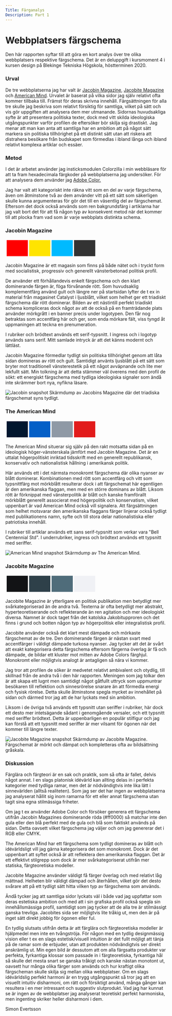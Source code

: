 ```yaml
---
Title: Färganalys
Description: Part 1
---
```


Webbplatsers färgschema
=======================

Den här rapporten syftar till att göra en kort analys över tre olika webbplatsers respektive färgschema. Det är en deluppgift i kursmoment 4 i kursen design på Blekinge Tekniska Högskola, höstterminen 2020.

### Urval

De tre webbplatserna jag har valt är <a href="https://jacobinmag.com/">Jacobin Magazine</a>, <a href="https://jacobitemag.com/">Jacobite Magazine</a> och <a href="https://americanmind.org/">American Mind</a>. Urvalet är baserat på vilka sidor jag själv relativt ofta kommer tillbaka till. Främst för deras skrivna innehåll. Färgsättningen för alla tre skulle jag beskriva som relativt försiktig för samtliga, vilket på sätt och vis gör uppgiften att analysera dem mer utmanande. Sidornas huvudsakliga syfte är att presentera politiska texter, dock med vitt skilda ideologiska utgångspunkter varför profilen de eftersöker bör skilja sig drastiskt. Jag menar att man kan anta att samtliga har en ambition att på något sätt markera sin politiska tillhörighet på ett distinkt sätt utan att riskera att distrahera besökare från budskapet som förmedlas i ibland långa och ibland relativt komplexa artiklar och essäer.

### Metod

I det är arbetet använder jag insticksmodulen Colorzilla i min webbläsare för att ta fram hexadecimala färgkoder på webbplatserna jag undersöker. För att analysera dem använder jag <a href="https://color.adobe.com/create/color-wheel">Adobe Color.</a>

Jag har valt att kategoriskt inte räkna vitt som en del av varje färgschema, även om åtminstone två av dem använder vitt på ett sätt som säkerligen skulle kunna argumenteras för gör det till en väsentlig del av färgschemat. Eftersom det dock också används som ren bakgrundsfärg i artiklarna har jag valt bort det för att få någon typ av konsekvent metod när det kommer till att plocka fram vad som är varje webbplats distinkta schema.

### Jacobin Magazine

<table style="border-spacing: 4px; border-collapse: separate">
<tr>
<td style="height: 50px; width: 50px; background-color: #FF0000">
<td style="height: 50px; width: 50px; background-color: #FFE400">
<td style="height: 50px; width: 50px; background-color: #00BAFF">
<td style="height: 50px; width: 50px; background-color: #333333">
</tr>
</table>

Jacobin Magazine är ett magasin som finns på både nätet och i tryckt form med socialistisk, progressiv och generellt vänsterbetonad politisk profil.

De använder ett förhållandevis enkelt färgschema och den klart dominerande färgen är, föga förvånande rött. Som huvudsaklig komplementfärg använd gult och längre ner på startsidan lyfter de t ex in material från magasinet Catalyst i ljusblått, vilket som helhet ger ett triadiskt färgschema där rött dominerar. Bilden av ett nästintill perfekt triadiskt schema kompliceras dock något av att de också på en framträdande plats använder mörkgrått i en banner precis under logotypen. Den får nog betraktas som accentfärg här och ger, som enda mörkare fält, viss tyngd åt uppmaningen att teckna en prenumeration.

I rubriker och brödtext används ett serif-typsnitt. I ingress och i logotyp används sans serif. Mitt samlade intryck är att det känns modernt och lättläst.

Jacobin Magazine förmedlar tydligt sin politiska tillhörighet genom att låta sidan domineras av rött och gult. Samtidigt använts ljusblått på ett sätt som bryter mot traditionell vänsterestetik på ett något avväpnande och lite mer lekfullt sätt. Min tolkning är att detta stämmer väl överens med den profil de sökt: ett energiskt färgschema med tydliga ideologiska signaler som ändå inte skrämmer bort nya, nyfikna läsare.

![Jacobin snapshot](../assets/img/jacobin.png)
Skärmdump av Jacobins Magazine där det triadiska färgschemat syns tydligt.

### The American Mind

<table style="border-spacing: 4px; border-collapse: separate">
<tr>
<td style="height: 50px; width: 50px; background-color: #01162E">
<td style="height: 50px; width: 50px; background-color: #045FC7">
<td style="height: 50px; width: 50px; background-color: #8F99A5">
<td style="height: 50px; width: 50px; background-color: #E21B1B">
</tr>
</table>

The American Mind situerar sig själv på den rakt motsatta sidan på en ideologisk höger-vänsterskala jämfört med Jacobin Magazine. Det är en uttalat högerpolitiskt inriktad tidsskrift med en generellt republikansk, konservativ och nationalistisk hållning i amerikansk politik.

Här används ett i det närmsta monokromt färgschema där olika nyanser av blått dominerar. Kombinationen med rött som accentfärg och vitt som typsnittfärg mot mörkblått resulterar dock i att färgschemat här egentligen är den amerikanska flaggan, men med en större dominans av blått. Liksom rött är förknippat med vänsterpolitik är blått och kanske framförallt mörkblått generellt associerat med högerpolitik och konservatism, vilket uppenbart är vad American Mind också vill signalera. Att färgsättningen som helhet motsvarar den amerikanska flaggans färger linjerar också tydligt med publikationens namn, syfte och till stora delar nationalistiska eller patriotiska innehåll.

I rubriker till artiklar används ett sans serif-typsnitt som verkar vara "Bell Centennial Std". I underrubriker, ingress och brödtext används ett typsnitt med seriffer.

![American Mind snapshot](../assets/img/americanmind.png)
Skärmdump av The American Mind.

### Jacobite Magazine

<table style="border-spacing: 4px; border-collapse: separate">
<tr>
<td style="height: 50px; width: 50px; background-color: #121315">
<td style="height: 50px; width: 50px; background-color: #2E4049">
<td style="height: 50px; width: 50px; background-color: #4F6C7A">
<td style="height: 50px; width: 50px; background-color: #F0F1F5">
</tr>
</table>

Jacobite Magazine är ytterligare en politisk publikation men betydligt mer svårkategoriserad än de andra två. Texterna är ofta betydligt mer abstrakt, hyperteoretiserande och reflekterande än ren agitation och mer ideologiskt diversa. Namnet är dock taget från det katolska Jakobitupproren och det finns i grund och botten någon typ av högerpolitisk eller integralistisk profil. 

Jacobite använder också det klart mest dämpade och mörkaste färgschemat av de tre. Den dominerande färgen är nästan svart med accentfärger i väldigt dämpade turkosa nyanser. Jag tycker att det är svårt att exakt kategorisera detta färgschema eftersom färgerna överlag är få och dämpade, de bildar ett kluster mot mitten av Adobe Colors färghjul. Monokromt eller möjligtvis analogt är antagligen så nära vi kommer.

Jag tror att profilen de söker är medvetet relativt ambivalent och otydlig, till skillnad från de andra två i den här rapporten. Meningen som jag tolkar den är att skapa ett lugnt men samtidigt något gåtfullt uttryck som uppmuntrar besökaren till reflektion och sinnesrörelse snarare än att förmedla energi och fysisk rörelse. Detta skulle åtminstone spegla mycket av innehållet på sidan och därmed tror jag att de har lyckats med sin ambition.

Liksom i de övriga två används ett typsnitt utan seriffer i rubriker, här dock ett desto mer intetsägande sådant i genomgående versaler, och ett typsnitt med seriffer brödtext. Detta är uppenbarligen en populär stilfigur och jag kan förstå att ett typsnitt med seriffer är mer vilsamt för ögonen när det kommer till längre texter. 

![Jacobite Magazine snapshot](../assets/img/jacobite.png)
Skärmdump av Jacobite Magazine. Färgschemat är mörkt och dämpat och kompletteras ofta av bildsättning gråskala.

### Diskussion

Färglära och färgteori är en sak och praktik, som så ofta är fallet, delvis något annat. I en slags platonisk idévärld kan allting delas in i perfekta kategorier med tydliga ramar, men det är nödvändigtvis inte lika lätt i sinnevärlden (alltså realiteten). Som jag ser det har ingen av webbplatserna jag analyserat hållit sig inom ramarna för ett eller annat färgschema utan tagit sina egna stilmässiga friheter. 

Om jag t ex använder Adobe Color och försöker generera ett färgschema utifrån Jacobin Magazines dominerande röda (#ff0000) så matchar inte den gula eller den blå perfekt med de gula och blå som faktiskt används på sidan. Detta oavsett vilket färgschema jag väljer och om jag genererar det i RGB eller CMYK. 

The American Mind har ett färgschema som tydligt domineras av blått och idévärldsligt vill jag gärna kategorisera det som monokromt. Dock är det uppenbart att syftet också är att reflektera den amerikanska flaggan. Det är ett effektivt stilgrepp som dock är mer svårkategoriserat utifrån mer statiska, färgteoretiska modeller.

Jacobite Magazine använder väldigt få färger överlag och med relativt låg mättnad. Helheten blir väldigt dämpad och återhållen, vilket gör det desto svårare att på ett tydligt sätt hitta vilken typ av färgschema som används. 

Ändå tycker jag att samtliga sidor lyckats väl i både vad jag uppfattar som deras estetiska ambition och med att i sin grafiska profil också spegla sin innehållsmässiga profil, samtidigt som jag tycker att de alla tre är stilmässigt ganska trevliga. Jacobites sida ser möjligtvis lite tråkig ut, men den är på inget sätt direkt jobbig för ögonen eller ful. 

En tydlig slutsats utifrån detta är att färglära och färgteoretiska modeller är hjälpmedel men inte en tvångströja. För någon med en tydlig designmässig vision eller t ex en slags estetisk/visuell intuition är det fullt möjligt att tänja på de ramar som de erbjuder, utan att produkten nödvändigtvis ser direkt anskrämlig ut. Min egen bild är dessutom att om alla färgsatta produkter var perfekta, fyrkantiga klossar som passade in i färgteoretiska, fyrkantiga hål så skulle det mesta snart se ganska tråkigt och kanske nästan monotont ut, oavsett hur många olika färger som används och hur kraftigt olika färgscheman skulle skilja sig mellan olika webbplatser. Om en slags idévärldslig perfekt harmoni är en trygg utgångspunkt så tror jag att en visuellt intuitiv disharmoni, om rätt och försiktigt använd, många gånger kan resultera i en mer intressant och suggestiv slutprodukt. Vad jag har kunnat se är ingen av de webbplatser jag analyserat teoretiskt perfekt harmoniska, men ingenting skriker heller disharmoni i dem.

Simon Evertsson
